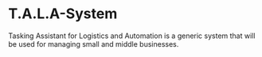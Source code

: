 # T.A.L.A-System
Tasking Assistant for Logistics and Automation is a generic system that will be used for managing small and middle businesses.
